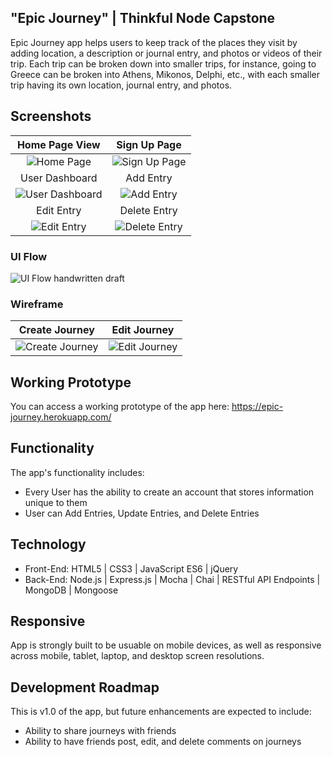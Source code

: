 ## "Epic Journey" | Thinkful Node Capstone
Epic Journey app helps users to keep track of the places they visit by adding location, a description or journal entry, and photos or videos of their trip.   Each trip can be broken down into smaller trips, for instance, going to Greece can be broken into Athens, Mikonos, Delphi, etc., with each smaller trip having its own location, journal entry, and photos.  

## Screenshots

Home Page View | Sign Up Page
:-------------------------:|:-------------------------:
![Home Page](https://github.com/ElenaG518/epic-journey-node-capstone/blob/master/github-images/signin.png)  |  ![Sign Up Page](https://github.com/ElenaG518/epic-journey-node-capstone/blob/master/github-images/signup.png)
User Dashboard | Add Entry
![User Dashboard](https://github.com/ElenaG518/epic-journey-node-capstone/blob/master/github-images/journeylist.png) |  ![Add Entry](https://github.com/ElenaG518/epic-journey-node-capstone/blob/master/github-images/submitjourney.png) 
Edit Entry | Delete Entry
![Edit Entry](https://github.com/ElenaG518/epic-journey-node-capstone/blob/master/github-images/editingjourney.png) | ![Delete Entry](https://github.com/ElenaG518/epic-journey-node-capstone/blob/master/github-images/editingjourney.png)

### UI Flow
![UI Flow handwritten draft](https://github.com/ElenaG518/epic-journey-node-capstone/blob/master/github-images/flow.jpg)

### Wireframe 
Create Journey| Edit Journey
:-------------------------:|:-------------------------:
![Create Journey](https://github.com/ElenaG518/epic-journey-node-capstone/blob/master/github-images/create.jpg)| ![Edit Journey](https://github.com/ElenaG518/epic-journey-node-capstone/blob/master/github-images/edit.jpg)

## Working Prototype
You can access a working prototype of the app here: https://epic-journey.herokuapp.com/



## Functionality
The app's functionality includes:
* Every User has the ability to create an account that stores information unique to them
* User can Add Entries, Update Entries, and Delete Entries

## Technology
* Front-End: HTML5 | CSS3 | JavaScript ES6 | jQuery
* Back-End: Node.js | Express.js | Mocha | Chai | RESTful API Endpoints | MongoDB | Mongoose



## Responsive
App is strongly built to be usuable on mobile devices, as well as responsive across mobile, tablet, laptop, and desktop screen resolutions.

## Development Roadmap
This is v1.0 of the app, but future enhancements are expected to include:
* Ability to share journeys with friends
* Ability to have friends post, edit, and delete comments on journeys


